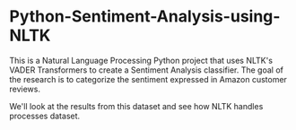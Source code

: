 # Python-Sentiment-Analysis-using-NLTK

This is a Natural Language Processing Python project that uses NLTK's VADER Transformers to create a Sentiment Analysis classifier. The goal of the research is to categorize the sentiment expressed in Amazon customer reviews. 

We'll look at the results from this dataset and see how NLTK handles processes dataset. 
